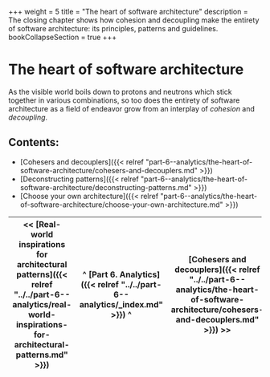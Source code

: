 +++
weight = 5
title = "The heart of software architecture"
description = The closing chapter shows how cohesion and decoupling make the entirety of software architecture: its principles, patterns and guidelines.
bookCollapseSection = true
+++

# The heart of software architecture

As the visible world boils down to protons and neutrons which stick together in various combinations, so too does the entirety of software architecture as a field of endeavor grow from an interplay of *cohesion* and *decoupling*\.

## Contents:

<nav>

- [Cohesers and decouplers]({{< relref "part-6--analytics/the-heart-of-software-architecture/cohesers-and-decouplers.md" >}})
- [Deconstructing patterns]({{< relref "part-6--analytics/the-heart-of-software-architecture/deconstructing-patterns.md" >}})
- [Choose your own architecture]({{< relref "part-6--analytics/the-heart-of-software-architecture/choose-your-own-architecture.md" >}})

</nav>



<nav>

| \<\< [Real\-world inspirations for architectural patterns]({{< relref "../../part-6--analytics/real-world-inspirations-for-architectural-patterns.md" >}}) | ^ [Part 6\. Analytics]({{< relref "../../part-6--analytics/_index.md" >}}) ^ | [Cohesers and decouplers]({{< relref "../../part-6--analytics/the-heart-of-software-architecture/cohesers-and-decouplers.md" >}}) \>\> |
| --- | --- | --- |

</nav>



